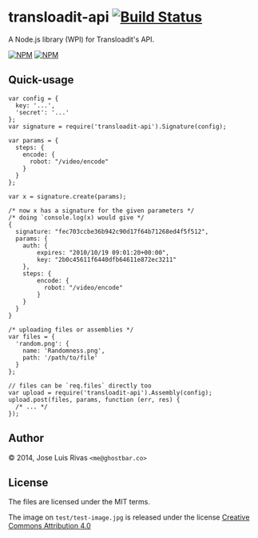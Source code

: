 transloadit-api [![Build Status](https://secure.travis-ci.org/ghostbar/transloadit-api.png)](http://travis-ci.org/ghostbar/transloadit-api)
===============

A Node.js library (WPI) for Transloadit's API.

[![NPM](https://nodei.co/npm/transloadit-api.png?stars&downloads)](https://nodei.co/npm/transloadit-api/) [![NPM](https://nodei.co/npm-dl/transloadit-api.png)](https://nodei.co/npm/transloadit-api/)

Quick-usage
-----------

    var config = {
      key: '...',
      'secret': '...'
    };
    var signature = require('transloadit-api').Signature(config);

    var params = {
      steps: {
        encode: {
          robot: "/video/encode"
        }
      }
    };

    var x = signature.create(params);

    /* now x has a signature for the given parameters */
    /* doing `console.log(x) would give */
    {
      signature: "fec703ccbe36b942c90d17f64b71268ed4f5f512",
      params: {
        auth: {
            expires: "2010/10/19 09:01:20+00:00",
            key: "2b0c45611f6440dfb64611e872ec3211"
        },
        steps: {
            encode: {
              robot: "/video/encode"
            }
        }
      }
    }

    /* uploading files or assemblies */
    var files = {
      'random.png': {
        name: 'Randomness.png',
        path: '/path/to/file'
      }
    };

    // files can be `req.files` directly too
    var upload = require('transloadit-api').Assembly(config);
    upload.post(files, params, function (err, res) {
      /* ... */
    });


Author
------
© 2014, Jose Luis Rivas `<me@ghostbar.co>`

License
-------
The files are licensed under the MIT terms.

The image on `test/test-image.jpg` is released under the license [Creative Commons Attribution 4.0](http://creativecommons.org/licenses/by/4.0/)
